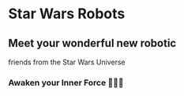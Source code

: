 # Star Wars Robots

## Meet your wonderful new robotic

friends from the Star Wars Universe

### Awaken your Inner Force 🤖🤖🤖
